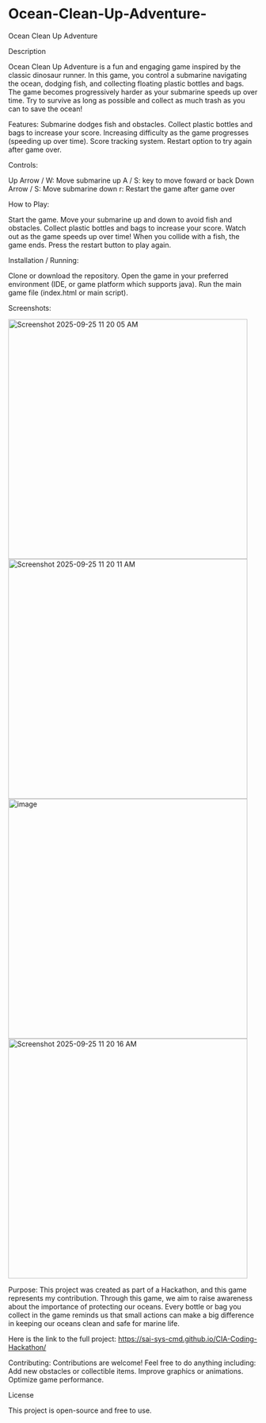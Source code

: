 # Ocean-Clean-Up-Adventure-
Ocean Clean Up Adventure


Description

Ocean Clean Up Adventure is a fun and engaging game inspired by the classic dinosaur runner. In this game, you control a submarine navigating the ocean, dodging fish, and collecting floating plastic bottles and bags. The game becomes progressively harder as your submarine speeds up over time. Try to survive as long as possible and collect as much trash as you can to save the ocean!

Features:
Submarine dodges fish and obstacles.
Collect plastic bottles and bags to increase your score.
Increasing difficulty as the game progresses (speeding up over time).
Score tracking system.
Restart option to try again after game over.

Controls:

Up Arrow / W: Move submarine up
A / S: key to move foward or back
Down Arrow / S: Move submarine down
r: Restart the game after game over

How to Play:

Start the game.
Move your submarine up and down to avoid fish and obstacles.
Collect plastic bottles and bags to increase your score.
Watch out as the game speeds up over time!
When you collide with a fish, the game ends.
Press the restart button to play again.

Installation / Running:

Clone or download the repository.
Open the game in your preferred environment (IDE, or game platform which supports java).
Run the main game file (index.html or main script).

Screenshots:


<img width="483" height="483" alt="Screenshot 2025-09-25 11 20 05 AM" src="https://github.com/user-attachments/assets/f3cac8e2-33dc-4f32-99c8-df6f49a6196c" />
<img width="483" height="483" alt="Screenshot 2025-09-25 11 20 11 AM" src="https://github.com/user-attachments/assets/a071a364-2e13-4475-a989-e2e857112d81" />
<img width="483" height="483" alt="image" src="https://github.com/user-attachments/assets/6cc6d07d-4846-47a2-94b1-3cac424e1ab2" />
<img width="483" height="483" alt="Screenshot 2025-09-25 11 20 16 AM" src="https://github.com/user-attachments/assets/9829e04e-e233-4e14-8424-1c6982fcd7d8" />

Purpose:
This project was created as part of a Hackathon, and this game represents my contribution. Through this game, we aim to raise awareness about the importance of protecting our oceans. Every bottle or bag you collect in the game reminds us that small actions can make a big difference in keeping our oceans clean and safe for marine life.

Here is the link to the full project: https://sai-sys-cmd.github.io/CIA-Coding-Hackathon/

Contributing:
Contributions are welcome! Feel free to do anything including:
Add new obstacles or collectible items.
Improve graphics or animations.
Optimize game performance.

License

This project is open-source and free to use.
